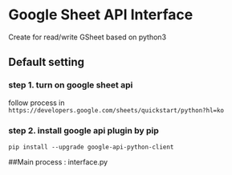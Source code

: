 # Google Sheet API Interface

Create for read/write GSheet based on python3

## Default setting
### step 1. turn on google sheet api
follow process in `https://developers.google.com/sheets/quickstart/python?hl=ko`
### step 2. install google api plugin by pip
`pip install --upgrade google-api-python-client`

##Main process : interface.py